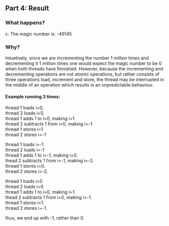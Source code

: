 Part 4: Result
--------------------

### What happens?
c: The magic number is: -49145         

### Why?
Intuetively, since we are incrementing the number 1 million times and decrementing it 1 million times one would expect the magic number to be 0 when both threads have finnished. However, because the incrementing and decrementing operations are not atomic operations, but rather consists of three operations load, increment and store, the thread may be interrupted in the middle of an operation which results in an unpredictable behaviour.

#### Example running 3 times:

thread 1 loads i=0.  
thread 2 loads i=0.  
thread 1 adds 1 to i=0, making i=1  
thread 2 subtracts 1 from i=0, making i=-1  
thread 1 stores i=1  
thread 2 stores i=-1  
  
thread 1 loads i=-1  
thread 2 loads i=-1  
thread 1 adds 1 to i=-1, making i=0.  
thead 2 subtracts 1 from i=-1, making i=-2.  
thread 1 stores i=0.  
thread 2 stores i=-2.  
  
thread 1 loads i=0  
thread 2 loads i=0  
thread 1 adds 1 to i=0, making i=1.  
thead 2 subtracts 1 from i=0, making i=-1.  
thread 1 stores i=1.  
thread 2 stores i=-1.  
  
thus, we end up with -1, rather than 0.  



